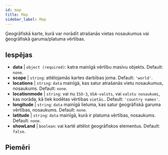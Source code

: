```yaml
---
id: map
title: Map
sidebar_label: Map
---
```


Ģeogrāfiskā karte, kurā var norādīt atrašanās vietas nosaukumus vai ģeogrāfiskā garuma/platuma vērtības.

## Iespējas

* __data__ | `object (required)`: katra mainīgā vērtību masīvu objekts. Default: `none`.
* __scope__ | `string`: attēlojamās kartes darbības joma. Default: `'world'`.
* __locations__ | `string`: `data` mainīgā, kas satur atrašanās vietu nosaukumus, nosaukums. Default: `none`.
* __locationmode__ | `string`: vai nu `ISO-3`, `USA-valsts`, vai `valstu nosaukumi`, kas norāda, kā tiek kodētas vērtības `vietās`.. Default: `'country names'`.
* __longitude__ | `string`: `data` mainīgā lieluma, kas satur ģeogrāfiskā garuma vērtības, nosaukums. Default: `none`.
* __latitude__ | `string`: `data` mainīgā, kurā ir platuma vērtības, nosaukums. Default: `none`.
* __showLand__ | `boolean`: vai kartē attēlot ģeogrāfiskos elementus. Default: `false`.


## Piemēri
